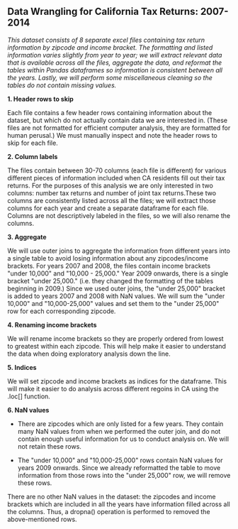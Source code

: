## Data Wrangling for California Tax Returns: 2007-2014

*This dataset consists of 8 separate excel files containing tax return information by zipcode and income bracket. The formatting and listed information varies slightly from year to year; we will extract relevant data that is available across all the files, aggregate the data, and reformat the tables within Pandas dataframes so information is consistent between all the years. Lastly, we will perform some miscellaneous cleaning so the tables do not contain missing values.*

**1. Header rows to skip**

Each file contains a few header rows containing information about the dataset, but which do not actually contain data we are interested in. (These files are not formatted for efficient computer analysis, they are formatted for human perusal.) We must manually inspect and note the header rows to skip for each file.
  
**2. Column labels**

The files contain between 30-70 columns (each file is different) for various different pieces of information included when CA residents fill out their tax returns. For the purposes of this analysis we are only interested in two columns: number tax returns and number of joint tax returns.These two columns are consistently listed across all the files; we will extract those columns for each year and create a separate dataframe for each file. Columns are not descriptively labeled in the files, so we will also rename the columns.

**3. Aggregate**

We will use outer joins to aggregate the information from different years into a single table to avoid losing information about any zipcodes/income brackets. For years 2007 and 2008, the files contain income brackets "under 10,000" and "10,000 - 25,000." Year 2009 onwards, there is a single bracket "under 25,000." (i.e. they changed the formatting of the tables beginning in 2009.) Since we used outer joins, the "under 25,000" bracket is added to years 2007 and 2008 with NaN values. We will sum the "under 10,000" and "10,000-25,000" values and set them to the "under 25,000" row for each corresponding zipcode. 

**4. Renaming income brackets**

We will rename income brackets so they are properly ordered from lowest to greatest within each zipcode. This will help make it easier to understand the data when doing exploratory analysis down the line. 

**5. Indices**

We will set zipcode and income brackets as indices for the dataframe. This will make it easier to do analysis across different regoins in CA using the .loc[] function. 

**6. NaN values**

  * There are zipcodes which are only listed for a few years. They contain many NaN values from when we performed the outer join, and do not contain enough useful information for us to conduct analysis on. We will not retain these rows.
  
  * The "under 10,000" and "10,000-25,000" rows contain NaN values for years 2009 onwards. Since we already reformatted the table to move information from those rows into the "under 25,000" row, we will remove these rows.
  
There are no other NaN values in the dataset: the zipcodes and income brackets which are included in all the years have information filled across all the columns. Thus, a dropna() operation is performed to removed the above-mentioned rows.
